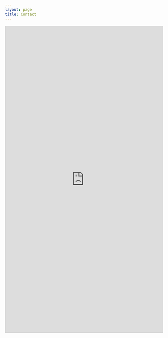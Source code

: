 ```yaml
---
layout: page
title: Contact
---
```


<iframe class="airtable-embed" src="https://airtable.com/embed/shr5s9ZdfVEpoabww" frameborder="0" onmousewheel="" width="100%" height="980px" style="background: transparent; border: 1px solid #ccc;"></iframe>